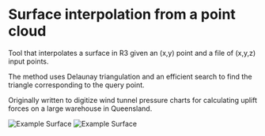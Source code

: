 Surface interpolation from a point cloud
==================================

Tool that interpolates a surface in R3 given an (x,y) point and a file of (x,y,z) input points. 

The method uses Delaunay triangulation and an efficient search to find the triangle corresponding to the query point.

Originally written to digitize wind tunnel pressure charts for calculating uplift forces on a large warehouse in Queensland.

![Example Surface](/surface_all1.png)
![Example Surface](/beams_all2.png)
